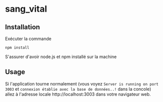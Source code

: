 # sang_vital

## Installation

Exécuter la commande

```
npm install
```

S'assurer d'avoir node.js et npm installé sur la machine

## Usage

Si l'application tourne normalement (vous voyez `Server is running on port 3003` et `connexion établie avec la base de données..!` dans la concole) allez à l'adresse locale http://localhost:3003 dans votre navigateur web.
